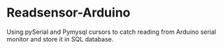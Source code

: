 # Readsensor-Arduino
Using pySerial and Pymysql cursors to catch reading from Arduino serial monitor and store it in SQL database.

